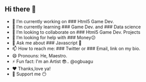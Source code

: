 ## Hi there 👋

- 🔭 I’m currently working on ### Html5 Game Dev. 
- 🌱 I’m currently learning ### Game Dev. and ### Data science
- 👯 I’m looking to collaborate on ### Html5 Game Dev. Projects
- 🤔 I’m looking for help with ### Money😕
- 💬 Ask me about ### Javascript 👀
- 📫 How to reach me: ### Twitter or ### Email,  link on my bio. 
- 😄 Pronouns: He, Maestro. 
- ⚡ Fun fact: I'm an Artist 😎.. @ogbuagu
- ❤ Thanks,love ya! 
- 🙏 Support me 😶
